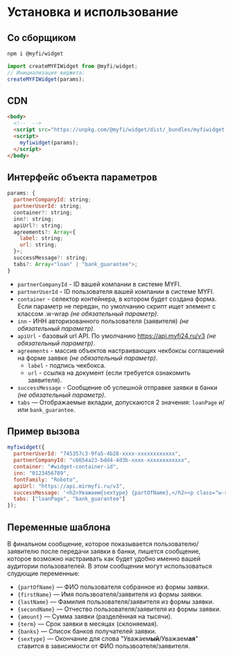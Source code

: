 # Установка и использование

## Со сборщиком

```bash
npm i @myfi/widget
```

```js
import createMYFIWidget from @myfi/widget;
// Инициализация виджета:
createMYFIWidget(params);
```

## CDN

```html
<body>
  <!--  -->
  <script src="https://unpkg.com/@myfi/widget/dist/_bundles/myfiwidget.js"></script>
  <script>
  	myfiwidget(params);
  </script>
</body>
```

## Интерфейс объекта параметров

```js
params: {
  partnerCompanyId: string;
  partnerUserId: string;
  container?: string;
  inn?: string;
  apiUrl?: string;
  agreements?: Array<{
    label: string;
    url: string;
  }>;
  successMessage?: string;
  tabs?: Array<"loan" | "bank_guarantee">;
}
```

- `partnerCompanyId` - ID вашей компании в системе MYFI.
- `partnerUserId` - ID пользователя вашей компании в системе MYFI.
- `container` - селектор контейнера, в котором будет создана форма. Если параметр не передан, по умолчанию скрипт ищет элемент с классом .w-wrap *(не обязательный параметр)*.
- `inn` - ИНН авторизованного пользователя (заявителя) *(не обязательный параметр)*.
- `apiUrl` - базовый url API. По умолчанию https://api.myfi24.ru/v3 *(не обязательный параметр)*.
- `agreements` - массив объектов настраивающих чекбоксы соглашений на форме заявке *(не обязательный параметр)*.
  - `label` - подпись чекбокса.
  - `url` - ссылка на документ (если требуется ознакомить заявителя).
- `successMessage` - Сообщение об успешной отправке заявки в банки *(не обязательный параметр)*.
- `tabs` — Отображаемые вкладки, допускаются 2 значения: `loanPage` и/или `bank_guarantee`.

## Пример вызова

```js
myfiwidget({
  partnerUserId: "745357c3-9fa5-4b28-xxxx-xxxxxxxxxxxx",
  partnerCompanyId: "c6654a23-bdd4-4d3b-xxxx-xxxxxxxxxxxx",
  container: "#widget-container-id",
  inn: "0123456789",
  fontFamily: "Roboto",
  apiUrl: "https://api.mirmyfi.ru/v3",
  successMessage: '<h2>Уважаем{sextype} {partOfName},</h2><p class="w-success-msg">Вы подали заявку на получение кредита в размере {amount} ₽ на срок {term}. Ваша заявка отправлена в:<br/> <ul>{banks}</ul> В ближайшее время с вами свяжутся менеджеры банков.</p>',
  tabs: ["loanPage", "bank_guarantee"]
});
```

## Переменные шаблона

В финальном сообщение, которое показывается пользователю/заявителю после передачи заявки в банки, пишется сообщение, которое возможно настраивать как будет удобно именно вашей аудитории пользователей. В этом сообщении могут использоваться слудющие переменные:

- `{partOfName}` — ФИО пользователя собранное из формы заявки.
- `{firstName}` — Имя пользвоателя/заявителя из формы заявки.
- `{lastName}` — Фамилия пользователя/заявителя из формы заявки.
- `{secondName}` — Отчество пользователя/заявителя из формы заявки.
- `{amount}` — Сумма заявки (разделённая на тысячи).
- `{term}` — Срок заявки в месяцах (склоняемая).
- `{banks}` — Список банков получателей заявки.
- `{sextype}` — Окончание для слова "Уважаем**ый**/Уважаем**ая**" ставится в зависимости от ФИО пользвоателя/заявителя.

